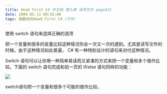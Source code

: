 ```yaml
---
title: Head First C# 中文版 第九章 读写文件 page413
date: 2009-05-11 08:55:00
tags: 我翻译的Head First C#（习作）
---
```

使用  switch  语句来选择正确的选项

  

把一个变量和很多的变量比较这种情况你会一次又一次的遇到。尤其是读写文件的时候。由于这种情况如此普遍，  C#  有一种特别设计的语句来对付这种情况。

  

Switch  语句可以让你用一种简单易读而又紧凑的方式来把一个变量和多个值作比较。下面的  switch  语句完成和前一页的  if/else
语句同样的功能：

  

![](https://p-blog.csdn.net/images/p_blog_csdn_net/cuipengfei1/EntryImages/20090511/2009-05-11_08-43-09.jpg)

switch语句把一个变量和很多个可能的值作比较。



